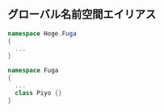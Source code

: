 ## グローバル名前空間エイリアス
```cs
namespace Hoge.Fuga
{
  ...
}

namespace Fuga
{
  ...
  class Piyo {}
}
```

